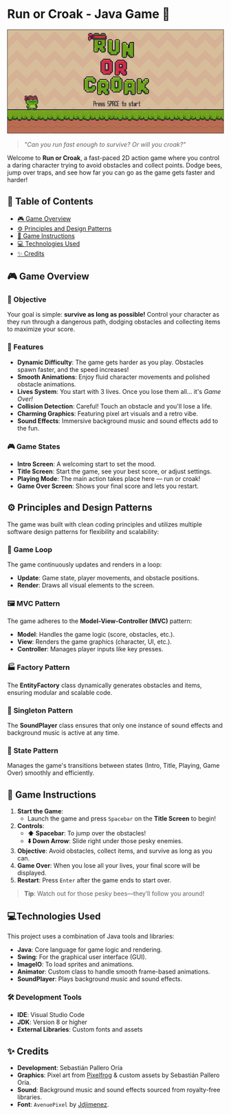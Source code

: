 #  **Run or Croak** - Java Game  🐸 

![Game Screenshot](/src/resources/sprites/sc-001.png)
> *"Can you run fast enough to survive? Or will you croak?"*

Welcome to **Run or Croak**, a fast-paced 2D action game where you control a daring character trying to avoid obstacles and collect points. Dodge bees, jump over traps, and see how far you can go as the game gets faster and harder!




## 🌟 **Table of Contents**
- [🎮 Game Overview](#-game-overview)
- [⚙️ Principles and Design Patterns](#️-principles-and-design-patterns)
- [📜 Game Instructions](#-game-instructions)
- [💻 Technologies Used](#-technologies-used)
- [✨ Credits](#-credits)



## 🎮 Game Overview

### 🎯 Objective

Your goal is simple: **survive as long as possible!** Control your character as they run through a dangerous path, dodging obstacles and collecting items to maximize your score. 

### 🐸 Features

- **Dynamic Difficulty**: The game gets harder as you play. Obstacles spawn faster, and the speed increases!
- **Smooth Animations**: Enjoy fluid character movements and polished obstacle animations.
- **Lives System**: You start with 3 lives. Once you lose them all... it's *Game Over!*
- **Collision Detection**: Careful! Touch an obstacle and you'll lose a life.
- **Charming Graphics**: Featuring pixel art visuals and a retro vibe.
- **Sound Effects**: Immersive background music and sound effects add to the fun.

### 🎮 Game States

- **Intro Screen**: A welcoming start to set the mood.
- **Title Screen**: Start the game, see your best score, or adjust settings.
- **Playing Mode**: The main action takes place here — run or croak!
- **Game Over Screen**: Shows your final score and lets you restart.



## ⚙️ Principles and Design Patterns

The game was built with clean coding principles and utilizes multiple software design patterns for flexibility and scalability:

### 🔁 **Game Loop**
The game continuously updates and renders in a loop:
- **Update**: Game state, player movements, and obstacle positions.
- **Render**: Draws all visual elements to the screen.

### 🖼️ **MVC Pattern**
The game adheres to the **Model-View-Controller (MVC)** pattern:
- **Model**: Handles the game logic (score, obstacles, etc.).
- **View**: Renders the game graphics (character, UI, etc.).
- **Controller**: Manages player inputs like key presses.

### 🏭 **Factory Pattern**
The **EntityFactory** class dynamically generates obstacles and items, ensuring modular and scalable code.

### 🎵 **Singleton Pattern**
The **SoundPlayer** class ensures that only one instance of sound effects and background music is active at any time.

### 📜 **State Pattern**
Manages the game's transitions between states (Intro, Title, Playing, Game Over) smoothly and efficiently.

## 📜 **Game Instructions**

1. **Start the Game**: 
   - Launch the game and press `Spacebar` on the **Title Screen** to begin!
2. **Controls**:
   - **⬆️ Spacebar**: To jump over the obstacles!
   - **⬇️ Down Arrow**: Slide right under those pesky enemies.
3. **Objective**: Avoid obstacles, collect items, and survive as long as you can.
4. **Game Over**: When you lose all your lives, your final score will be displayed.
5. **Restart**: Press `Enter` after the game ends to start over.

>**Tip**: Watch out for those pesky bees—they’ll follow you around!



## 💻Technologies Used

This project uses a combination of Java tools and libraries:

- **Java**: Core language for game logic and rendering.
- **Swing**: For the graphical user interface (GUI).
- **ImageIO**: To load sprites and animations.
- **Animator**: Custom class to handle smooth frame-based animations.
- **SoundPlayer**: Plays background music and sound effects.

### 🛠️ Development Tools
- **IDE**: Visual Studio Code
- **JDK**: Version 8 or higher
- **External Libraries**: Custom fonts and assets

## ✨ **Credits**

- **Development**: Sebastián Pallero Oría
- **Graphics**: Pixel art from [Pixelfrog](https://pixelfrog-assets.itch.io/) & custom assets by Sebastián Pallero Oría.
- **Sound**: Background music and sound effects sourced from royalty-free libraries.
- **Font**: `AvenuePixel` by [Jdjimenez](https://jdjimenez.itch.io/).

